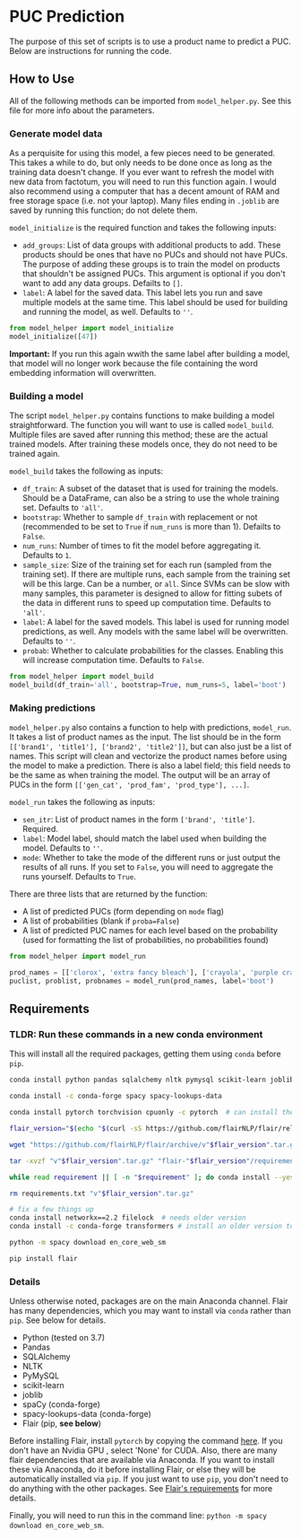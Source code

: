 # PUC Prediction
The purpose of this set of scripts is to use a product name to predict a PUC. Below are instructions for running the code.

## How to Use
All of the following methods can be imported from `model_helper.py`. See this file for more info about the parameters.

### Generate model data
As a perquisite for using this model, a few pieces need to be generated. This takes a while to do, but only needs to be done once as long as the training data doesn't change. If you ever want to refresh the model with new data from factotum, you will need to run this function again. I would also recommend using a computer that has a decent amount of RAM and free storage space (i.e. not your laptop). Many files ending in `.joblib` are saved by running this function; do not delete them.

`model_initialize` is the required function and takes the following inputs:
* `add_groups`: List of data groups with additional products to add. These products should be ones that have no PUCs and should not have PUCs. The purpose of adding these groups is to train the model on products that shouldn't be assigned PUCs. This argument is optional if you don't want to add any data groups. Defailts to `[]`.
* `label`: A label for the saved data. This label lets you run and save multiple models at the same time. This label should be used for building and running the model, as well. Defaults to `''`.

```python
from model_helper import model_initialize
model_initialize([47])
```
**Important:** If you run this again wwith the same label after building a model, that model will no longer work because the file containing the word embedding information will overwritten. 

### Building a model
The script `model_helper.py` contains functions to make building a model straightforward. The function you will want to use is called `model_build`. Multiple files are saved after running this method; these are the actual trained models. After training these models once, they do not need to be trained again.

`model_build` takes the following as inputs:
* `df_train`: A subset of the dataset that is used for training the models. Should be a DataFrame, can also be a string to use the whole training set. Defaults to `'all'`.
* `bootstrap`: Whether to sample `df_train` with replacement or not (recommended to be set to `True` if `num_runs` is more than 1). Defailts to `False`.
* `num_runs`: Number of times to fit the model before aggregating it. Defaults to `1`.
* `sample_size`: Size of the training set for each run (sampled from the training set). If there are multiple runs, each sample from the training set will be this large. Can be a number, or `all`. Since SVMs can be slow with many samples, this parameter is designed to allow for fitting subets of the data in different runs to speed up computation time. Defaults to `'all'`.
* `label`: A label for the saved models. This label is used for running model predictions, as well. Any models with the same label will be overwritten. Defaults to `''`.
* `probab`: Whether to calculate probabilities for the classes. Enabling this will increase computation time. Defaults to `False`.

```python
from model_helper import model_build
model_build(df_train='all', bootstrap=True, num_runs=5, label='boot')
```

### Making predictions
`model_helper.py` also contains a function to help with predictions, `model_run`. It takes a list of product names as the input. The list should be in the form `[['brand1', 'title1'], ['brand2', 'title2']]`, but can also just be a list of names. This script will clean and vectorize the product names before using the model to make a prediction. There is also a label field; this field needs to be the same as when training the model. The output will be an array of PUCs in the form `[['gen_cat', 'prod_fam', 'prod_type'], ...]`.

`model_run` takes the following as inputs:
* `sen_itr`: List of product names in the form `['brand', 'title']`. Required.
* `label`: Model label, should match the label used when building the model. Defaults to `''`.
* `mode`: Whether to take the mode of the different runs or just output the results of all runs. If you set to `False`, you will need to aggregate the runs yourself. Defaults to `True`.

There are three lists that are returned by the function:
* A list of predicted PUCs (form depending on `mode` flag)
* A list of probabilities (blank if `proba=False`)
* A list of predicted PUC names for each level based on the probability (used for formatting the list of probabilities, no probabilities found)

```python
from model_helper import model_run

prod_names = [['clorox', 'extra fancy bleach'], ['crayola', 'purple crayons']]
puclist, problist, probnames = model_run(prod_names, label='boot')
```

## Requirements

### TLDR: Run these commands in a new conda environment
This will install all the required packages, getting them using `conda` before `pip`.

```bash
conda install python pandas sqlalchemy nltk pymysql scikit-learn joblib

conda install -c conda-forge spacy spacy-lookups-data

conda install pytorch torchvision cpuonly -c pytorch  # can install the cuda version if you have an nvidia gpu, see https://pytorch.org/get-started/locally/

flair_version="$(echo "$(curl -sS https://github.com/flairNLP/flair/releases/latest)" | sed -n -E "s@.*https://github.com/flairNLP/flair/releases/tag/v(([0-9]+\.?)+).*@\1@p")"

wget "https://github.com/flairNLP/flair/archive/v"$flair_version".tar.gz"

tar -xvzf "v"$flair_version".tar.gz" "flair-"$flair_version"/requirements.txt" --strip-components=1

while read requirement || [ -n "$requirement" ]; do conda install --yes $requirement || conda install -c conda-forge --yes $requirement; done < requirements.txt > /dev/null 2>&1

rm requirements.txt "v"$flair_version".tar.gz"

# fix a few things up
conda install networkx==2.2 filelock  # needs older version
conda install -c conda-forge transformers # install an older version to get dependencies before replacing with pip version

python -m spacy download en_core_web_sm

pip install flair
```

### Details
Unless otherwise noted, packages are on the main Anaconda channel. Flair has many dependencies, which you may want to install via `conda` rather than `pip`. See below for details.
* Python (tested on 3.7)
* Pandas
* SQLAlchemy
* NLTK
* PyMySQL
* scikit-learn
* joblib
* spaCy (conda-forge)
* spacy-lookups-data (conda-forge)
* Flair (pip, **see below**)

Before installing Flair, install `pytorch` by copying the command [here](https://pytorch.org/get-started/locally/). If you don't have an Nvidia GPU , select 'None' for CUDA. Also, there are many flair dependencies that are available via Anaconda. If you want to install these via Anaconda, do it before installing Flair, or else they will be automatically installed via `pip`. If you just want to use `pip`, you don't need to do anything with the other packages. See [Flair's requirements](https://github.com/zalandoresearch/flair/blob/master/requirements.txt) for more details.

Finally, you will need to run this in the command line: `python -m spacy download en_core_web_sm`.
